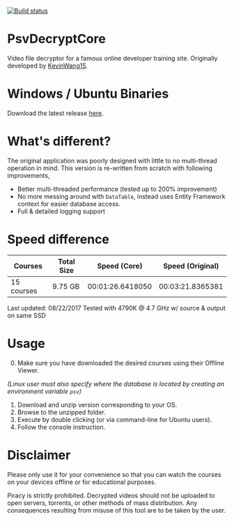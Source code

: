 [![Build status](https://ci.appveyor.com/api/projects/status/465nxgtsf4mtuay3?svg=true)](https://ci.appveyor.com/project/Still/psvdecryptcore)

# PsvDecryptCore
Video file decryptor for a famous online developer training site. Originally developed by [KevinWang15](https://github.com/KevinWang15/).

# Windows / Ubuntu Binaries
Download the latest release [here](https://ci.appveyor.com/project/Still/psvdecryptcore/build/artifacts).

# What's different?
The original application was poorly designed with little to no multi-thread operation in mind. 
This version is re-written from scratch with following improvements,

* Better multi-threaded performance (tested up to 200% improvement)
* No more messing around with `DataTable`, instead uses Entity Framework context for easier database access.
* Full & detailed logging support

# Speed difference

| Courses | Total Size | Speed (Core) | Speed (Original) |
|---------|------------|--------------|------------------|
| 15 courses | 9.75 GB | 00:01:26.6418050 | 00:03:21.8365381 |

Last updated: 08/22/2017
Tested with 4790K @ 4.7 GHz w/ source & output on same SSD

# Usage

0. Make sure you have downloaded the desired courses using their Offline Viewer.

*(Linux user must also specify where the database is located by creating an environment variable `psv`)*
1. Download and unzip version corresponding to your OS.
2. Browse to the unzipped folder.
3. Execute by double clicking (or via command-line for Ubuntu users).
4. Follow the console instruction.

# Disclaimer
Please only use it for your convenience so that you can watch the courses on your devices offline or for educational purposes.

Piracy is strictly prohibited. Decrypted videos should not be uploaded to open servers, torrents, or other methods of mass distribution. 
Any consequences resulting from misuse of this tool are to be taken by the user.
